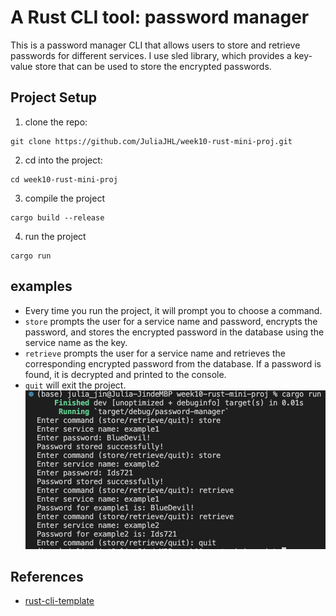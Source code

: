 # A Rust CLI tool: password manager
This is a password manager CLI that allows users to store and retrieve passwords for different services. I use sled library, which provides a key-value store that can be used to store the encrypted passwords. 

## Project Setup
1. clone the repo:
```
git clone https://github.com/JuliaJHL/week10-rust-mini-proj.git
```
2. cd into the project:
```
cd week10-rust-mini-proj
```
3. compile the project
```
cargo build --release
```
4. run the project
```
cargo run
```

## examples
* Every time you run the project, it will prompt you to choose a command.
* `store` prompts the user for a service name and password, encrypts the password, and stores the encrypted password in the database using the service name as the key.
* `retrieve` prompts the user for a service name and retrieves the corresponding encrypted password from the database. If a password is found, it is decrypted and printed to the console.
* `quit` will exit the project.
![week10](https://github.com/JuliaJHL/imgs_readme/blob/main/rustmini/week10.png)

## References

* [rust-cli-template](https://github.com/kbknapp/rust-cli-template)
